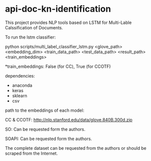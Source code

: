 # api-doc-kn-identification

This project provides NLP tools based on LSTM for Multi-Lable Calssification of Documents.

To run the lstm classifier:

 python scripts/multi_label_classifier_lstm.py <glove_path> <embedding_dim> <train_data_path> <test_data_path> <result_path> <train_embeddings>

 *train_embeddings: False (for CC), True (for CCOTF)

dependencies:
 + anaconda
 + keras
 + sklearn
 + csv

path to the embeddings of each model:

 CC & CCOTF:
  http://nlp.stanford.edu/data/glove.840B.300d.zip

 SO:
	Can be requested form the authors.

 SOAPI: 
	Can be requested form the authors.
  
The complete dataset can be requested from the authors or should be scraped from the Internet.